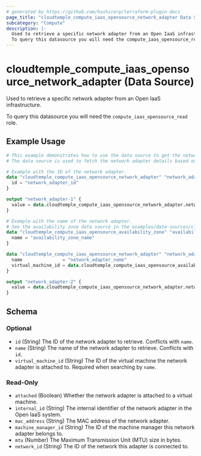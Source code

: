 ```yaml
---
# generated by https://github.com/hashicorp/terraform-plugin-docs
page_title: "cloudtemple_compute_iaas_opensource_network_adapter Data Source - terraform-provider-cloudtemple"
subcategory: "Compute"
description: |-
  Used to retrieve a specific network adapter from an Open IaaS infrastructure.
  To query this datasource you will need the compute_iaas_opensource_read role.
---
```


# cloudtemple_compute_iaas_opensource_network_adapter (Data Source)

Used to retrieve a specific network adapter from an Open IaaS infrastructure.

To query this datasource you will need the `compute_iaas_opensource_read` role.

## Example Usage

```terraform
# This example demonstrates how to use the data source to get the network adapter details.
# The data source is used to fetch the network adapter details based on the network adapter ID or name and virtual machine

# Example with the ID of the network adapter.
data "cloudtemple_compute_iaas_opensource_network_adapter" "network_adapter-1" {
  id = "network_adapter_id"
}

output "network_adapter-1" {
  value = data.cloudtemple_compute_iaas_opensource_network_adapter.network_adapter-1
}

# Exemple with the name of the network adapter.
# See the availability zone data source in the examples/data-sources/cloudtemple_compute_iaas_opensource_availability_zone/data-source.tf file.
data "cloudtemple_compute_iaas_opensource_availability_zone" "availability_zone" {
  name = "availability_zone_name"
}

data "cloudtemple_compute_iaas_opensource_network_adapter" "network_adapter-2" {
  name               = "network_adapter_name"
  virtual_machine_id = data.cloudtemple_compute_iaas_opensource_availability_zone.availability_zone.id
}

output "network_adapter-2" {
  value = data.cloudtemple_compute_iaas_opensource_network_adapter.network_adapter-2
}
```

<!-- schema generated by tfplugindocs -->
## Schema

### Optional

- `id` (String) The ID of the network adapter to retrieve. Conflicts with `name`.
- `name` (String) The name of the network adapter to retrieve. Conflicts with `id`.
- `virtual_machine_id` (String) The ID of the virtual machine the network adapter is attached to. Required when searching by `name`.

### Read-Only

- `attached` (Boolean) Whether the network adapter is attached to a virtual machine.
- `internal_id` (String) The internal identifier of the network adapter in the Open IaaS system.
- `mac_address` (String) The MAC address of the network adapter.
- `machine_manager_id` (String) The ID of the machine manager this network adapter belongs to.
- `mtu` (Number) The Maximum Transmission Unit (MTU) size in bytes.
- `network_id` (String) The ID of the network this adapter is connected to.


